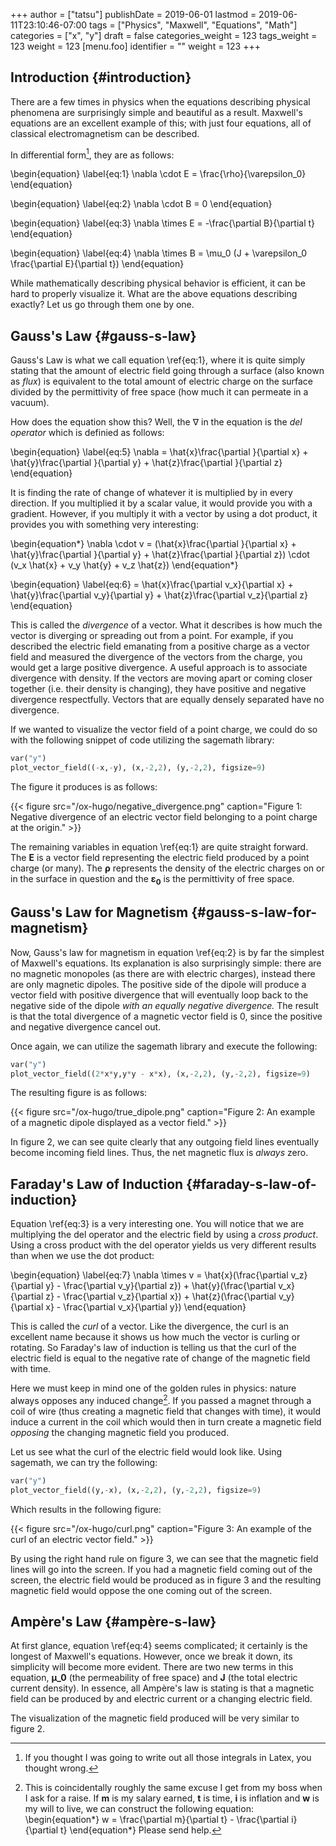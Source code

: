 +++
author = ["tatsu"]
publishDate = 2019-06-01
lastmod = 2019-06-11T23:10:46-07:00
tags = ["Physics", "Maxwell", "Equations", "Math"]
categories = ["x", "y"]
draft = false
categories_weight = 123
tags_weight = 123
weight = 123
[menu.foo]
  identifier = ""
  weight = 123
+++

## Introduction {#introduction}

There are a few times in physics when the equations describing physical phenomena are surprisingly simple and beautiful as a result. Maxwell's equations are an excellent example of this; with just four equations, all of classical electromagnetism can be described.

In differential form[^fn:1], they are as follows:

\begin{equation}
\label{eq:1}
\nabla \cdot E = \frac{\rho}{\varepsilon\_0}
\end{equation}

\begin{equation}
\label{eq:2}
\nabla \cdot B = 0
\end{equation}

\begin{equation}
\label{eq:3}
\nabla \times E = -\frac{\partial B}{\partial t}
\end{equation}

\begin{equation}
\label{eq:4}
\nabla \times B = \mu\_0 (J + \varepsilon\_0 \frac{\partial E}{\partial t})
\end{equation}

While mathematically describing physical behavior is efficient, it can be hard to properly visualize it. What are the above equations describing exactly? Let us go through them one by one.


## Gauss's Law {#gauss-s-law}

Gauss's Law is what we call equation \ref{eq:1}, where it is quite simply stating that the amount of electric field going through a surface (also known as _flux_) is equivalent to the total amount of electric charge on the surface divided by the permittivity of free space (how much it can permeate in a vacuum).

How does the equation show this? Well, the &nabla; in the equation is the _del operator_ which is definied as follows:

\begin{equation}
\label{eq:5}
\nabla = \hat{x}\frac{\partial }{\partial x} + \hat{y}\frac{\partial }{\partial y} + \hat{z}\frac{\partial }{\partial z}
\end{equation}

It is finding the rate of change of whatever it is multiplied by in every direction. If you multiplied it by a scalar value, it would provide you with a gradient. However, if you multiply it with a vector by using a dot product, it provides you with something very interesting:

\begin{equation\*}
\nabla \cdot v = (\hat{x}\frac{\partial }{\partial x} + \hat{y}\frac{\partial }{\partial y} + \hat{z}\frac{\partial }{\partial z}) \cdot (v\_x \hat{x} + v\_y \hat{y} + v\_z \hat{z})
\end{equation\*}

\begin{equation}
\label{eq:6}
= \hat{x}\frac{\partial v\_x}{\partial x} + \hat{y}\frac{\partial v\_y}{\partial y} + \hat{z}\frac{\partial v\_z}{\partial z}
\end{equation}

This is called the _divergence_ of a vector. What it describes is how much the vector is diverging or spreading out from a point. For example, if you described the electric field emanating from a positive charge as a vector field and measured the divergence of the vectors from the charge, you would get a large positive divergence. A useful approach is to associate divergence with density. If the vectors are moving apart or coming closer together (i.e. their density is changing), they have positive and negative divergence respectfully. Vectors that are equally densely separated have no divergence.

If we wanted to visualize the vector field of a point charge, we could do so with the following snippet of code utilizing the sagemath library:

<a id="code-snippet--Point Charge Vector Field."></a>
```python
var("y")
plot_vector_field((-x,-y), (x,-2,2), (y,-2,2), figsize=9)
```

The figure it produces is as follows:

<a id="org01cf337"></a>

{{< figure src="/ox-hugo/negative_divergence.png" caption="Figure 1: Negative divergence of an electric vector field belonging to a point charge at the origin." >}}

The remaining variables in equation \ref{eq:1} are quite straight forward. The **E** is a vector field representing the electric field produced by a point charge (or many). The **&rho;** represents the density of the electric charges on or in the surface in question and the **&epsilon;<sub>0</sub>** is the permittivity of free space.


## Gauss's Law for Magnetism {#gauss-s-law-for-magnetism}

Now, Gauss's law for magnetism in equation \ref{eq:2} is by far the simplest of Maxwell's equations. Its explanation is also surprisingly simple: there are no magnetic monopoles (as there are with electric charges), instead there are only magnetic dipoles. The positive side of the dipole will produce a vector field with positive divergence that will eventually loop back to the negative side of the dipole _with an equally negative divergence._ The result is that the total divergence of a magnetic vector field is 0, since the positive and negative divergence cancel out.

Once again, we can utilize the sagemath library and execute the following:

<a id="code-snippet--Magnetic Dipole Vector Field."></a>
```python
var("y")
plot_vector_field((2*x*y,y*y - x*x), (x,-2,2), (y,-2,2), figsize=9)
```

The resulting figure is as follows:

<a id="orgc6247c8"></a>

{{< figure src="/ox-hugo/true_dipole.png" caption="Figure 2: An example of a magnetic dipole displayed as a vector field." >}}

In figure 2, we can see quite clearly that any outgoing field lines eventually become incoming field lines. Thus, the net magnetic flux is _always_ zero.


## Faraday's Law of Induction {#faraday-s-law-of-induction}

Equation \ref{eq:3} is a very interesting one. You will notice that we are multiplying the del operator and the electric field by using a _cross product_. Using a cross product with the del operator yields us very different results than when we use the dot product:

\begin{equation}
\label{eq:7}
\nabla \times v = \hat{x}(\frac{\partial v\_z}{\partial y} - \frac{\partial v\_y}{\partial z}) + \hat{y}(\frac{\partial v\_x}{\partial z} - \frac{\partial v\_z}{\partial x}) + \hat{z}(\frac{\partial v\_y}{\partial x} - \frac{\partial v\_x}{\partial y})
\end{equation}

This is called the _curl_ of a vector. Like the divergence, the curl is an excellent name because it shows us how much the vector is curling or rotating. So Faraday's law of induction is telling us that the curl of the electric field is equal to the negative rate of change of the magnetic field with time.

Here we must keep in mind one of the golden rules in physics: nature always opposes any induced change[^fn:2]. If you passed a magnet through a coil of wire (thus creating a magnetic field that changes with time), it would induce a current in the coil which would then in turn create a magnetic field _opposing_ the changing magnetic field you produced.

Let us see what the curl of the electric field would look like. Using sagemath, we can try the following:

<a id="code-snippet--Magnetic Dipole Vector Field."></a>
```python
var("y")
plot_vector_field((y,-x), (x,-2,2), (y,-2,2), figsize=9)
```

Which results in the following figure:

<a id="orgcac0e36"></a>

{{< figure src="/ox-hugo/curl.png" caption="Figure 3: An example of the curl of an electric vector field." >}}

By using the right hand rule on figure 3, we can see that the magnetic field lines will go into the screen. If you had a magnetic field coming out of the screen, the electric field would be produced as in figure 3 and the resulting magnetic field would oppose the one coming out of the screen.


## Ampère's Law {#ampère-s-law}

At first glance, equation \ref{eq:4} seems complicated; it certainly is the longest of Maxwell's equations. However, once we break it down, its simplicity will become more evident. There are two new terms in this equation, **&mu;\_0** (the permeability of free space) and **J** (the total electric current density). In essence, all Ampère's law is stating is that a magnetic field can be produced by and electric current or a changing electric field.

The visualization of the magnetic field produced will be very similar to figure 2.

[^fn:1]: If you thought I was going to write out all those integrals in Latex, you thought wrong.
[^fn:2]: This is coincidentally roughly the same excuse I get from my boss when I ask for a raise. If **m** is my salary earned, **t** is time, **i** is inflation and **w** is my will to live, we can construct the following equation: \begin{equation\*} w = \frac{\partial m}{\partial t} - \frac{\partial i}{\partial t} \end{equation\*} Please send help.